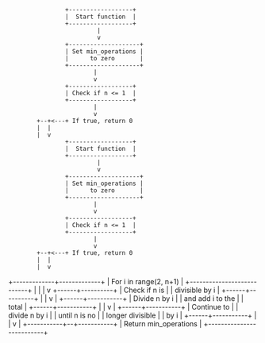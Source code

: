                    +------------------+
                    |  Start function  |
                    +------------------+
                             |
                             v
                    +--------------------+
                    | Set min_operations |
                    |      to zero       |
                    +--------------------+
                            |
                            v
                    +------------------+
                    | Check if n <= 1  |
                    +------------------+
                            |
                            v
            +--+<---+ If true, return 0
            |  |
            |  v
                    +------------------+
                    |  Start function  |
                    +------------------+
                             |
                             v
                    +--------------------+
                    | Set min_operations |
                    |      to zero       |
                    +--------------------+
                            |
                            v
                    +------------------+
                    | Check if n <= 1  |
                    +------------------+
                            |
                            v
            +--+<---+ If true, return 0
            |  |
            |  v
+-------------+-------------+
|   For i in range(2, n+1)  |
+---------------------------+
            |  |
            |  v
     +------+----------+
     | Check if n is   |
     | divisible by i  |
     +------+----------+
            |  |
            v  |
     +------+-----------+
     | Divide n by i    |
     | and add i to the |
     | total            |
     +------+-----------+
            |  |
            v  |
     +------+-----------+
     | Continue to      |
     | divide n by i    |
     | until n is no    |
     | longer divisible |
     | by i             |
     +------+-----------+
            |  |
            v  |
+-----------+--+-----------+
| Return min_operations    |
+--------------------------+
